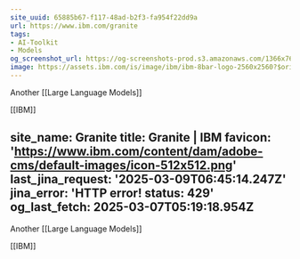 ```yaml
---
site_uuid: 65885b67-f117-48ad-b2f3-fa954f22dd9a
url: https://www.ibm.com/granite
tags:
- AI-Toolkit
- Models
og_screenshot_url: https://og-screenshots-prod.s3.amazonaws.com/1366x768/80/false/63b529e55f0c47ec5a43ca5667bdbc6f19dba16c394f894f59572346ea63978a.jpeg
image: https://assets.ibm.com/is/image/ibm/ibm-8bar-logo-2560x2560?$original
---
```


Another [[Large Language Models]]

[[IBM]]


site_name: Granite
title: Granite | IBM
favicon: 'https://www.ibm.com/content/dam/adobe-cms/default-images/icon-512x512.png'
last_jina_request: '2025-03-09T06:45:14.247Z'
jina_error: 'HTTP error! status: 429'
og_last_fetch: 2025-03-07T05:19:18.954Z
---

Another [[Large Language Models]]

[[IBM]]

